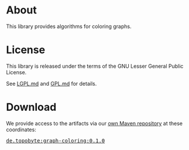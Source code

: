 # About

This library provides algorithms for coloring graphs.

# License

This library is released under the terms of the GNU Lesser General Public
License.

See [LGPL.md](LGPL.md) and [GPL.md](GPL.md) for details.

# Download

We provide access to the artifacts via our
[own Maven repository](https://mvn.topobyte.de) at these coordinates:

<pre>
<a href="https://mvn.topobyte.de/de/topobyte/graph-coloring/0.1.0/">de.topobyte:graph-coloring:0.1.0</a>
</pre>
